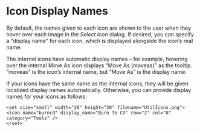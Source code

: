 # Icon Display Names

By default, the names given to each icon are shown to the user when they hover over each image in the *Select Icon* dialog. If desired, you can specify a “display name” for each icon, which is displayed alongside the icon’s real name.

The internal icons have automatic display names – for example, hovering over the internal Move As icon displays “Move As (moveas)” as the tooltip. “moveas” is the icon’s internal name, but “Move As” is the display name.

If your icons have the same name as the internal icons, they will be given localized display names automatically. Otherwise, you can provide display names for your icons as follows:

    <set size="small" width="20" height="20" filename="UtilIcons.png">
    <icon name="burncd" display_name="Burn To CD" row="2" col="8" category="Tools" />
    </set>
